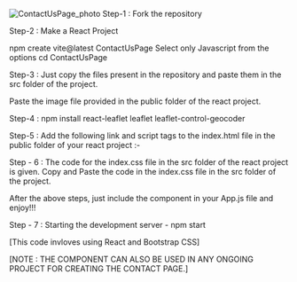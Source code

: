 ![ContactUsPage_photo](https://github.com/Krishanu2206/ContactUsPage/assets/145917880/61bd975f-3719-48ef-8d5b-f9bc4ea98929)
Step-1 : Fork the repository

Step-2 : Make a React Project

npm create vite@latest ContactUsPage 
Select only Javascript from the options
cd ContactUsPage 

Step-3 : Just copy the files present in the repository and paste them in the src folder of the project.

Paste the image file provided in the public folder of the react project.

Step-4 : npm install react-leaflet leaflet leaflet-control-geocoder

Step-5 : Add the following link and script tags to the index.html file in the public folder of your react project :-

<link href="https://cdn.jsdelivr.net/npm/bootstrap@5.3.3/dist/css/bootstrap.min.css" rel="stylesheet" integrity="sha384-QWTKZyjpPEjISv5WaRU9OFeRpok6YctnYmDr5pNlyT2bRjXh0JMhjY6hW+ALEwIH" crossorigin="anonymous">
    
<link rel="stylesheet" href="https://unpkg.com/leaflet@1.9.4/dist/leaflet.css" integrity="sha256-p4NxAoJBhIIN+hmNHrzRCf9tD/miZyoHS5obTRR9BMY=" crossorigin="" />
      
<link rel="stylesheet" href="https://unpkg.com/leaflet-control-geocoder/dist/Control.Geocoder.css" />

<script src="https://cdn.jsdelivr.net/npm/bootstrap@5.3.3/dist/js/bootstrap.bundle.min.js" integrity="sha384-YvpcrYf0tY3lHB60NNkmXc5s9fDVZLESaAA55NDzOxhy9GkcIdslK1eN7N6jIeHz" crossorigin="anonymous"></script>

<script src="https://unpkg.com/leaflet@1.9.4/dist/leaflet.js" integrity="sha256-20nQCchB9co0qIjJZRGuk2/Z9VM+kNiyxNV1lvTlZBo=" crossorigin=""></script>
    
<script src="https://unpkg.com/leaflet-control-geocoder/dist/Control.Geocoder.js"></script>

Step - 6 : The code for the index.css file in the src folder of the react project is given. Copy and Paste the code in the index.css file in the src folder of the project.

After the above steps, just include the <Contact/> component in your App.js file and enjoy!!!

Step - 7 : Starting the development server - npm start

[This code invloves using React and Bootstrap CSS]

[NOTE : THE <CONTACT> COMPONENT CAN ALSO BE USED IN ANY ONGOING PROJECT FOR CREATING THE CONTACT PAGE.]
